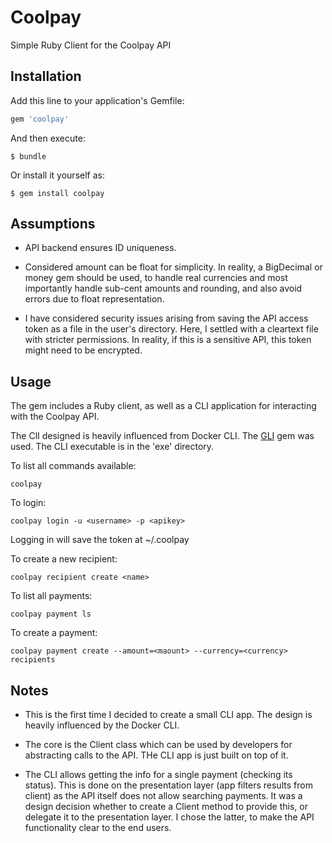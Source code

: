 # Coolpay

Simple Ruby Client for the Coolpay API

## Installation

Add this line to your application's Gemfile:

```ruby
gem 'coolpay'
```

And then execute:

    $ bundle

Or install it yourself as:

    $ gem install coolpay

## Assumptions

* API backend ensures ID uniqueness.

* Considered amount can be float for simplicity. In reality, a BigDecimal
or money gem should be used, to handle real currencies and most importantly
handle sub-cent amounts and rounding, and also avoid errors 
due to float representation.

* I have considered security issues arising from saving the API access
token as a file in the user's directory. Here, I settled with a cleartext 
file with stricter permissions. In reality, if this is a 
sensitive API, this token might need to be encrypted.

## Usage

The gem includes a Ruby client, as well as a CLI application for interacting
with the Coolpay API.

The ClI designed is heavily influenced from Docker CLI. The [GLI](https://github.com/davetron5000/gli)
gem was used. The CLI executable is in the 'exe' directory.

To list all commands available:
```
coolpay
```

To login:
```
coolpay login -u <username> -p <apikey>
```
Logging in will save the token at ~/.coolpay

To create a new recipient:
```
coolpay recipient create <name>
```

To list all payments:
```
coolpay payment ls
```

To create a payment:
```
coolpay payment create --amount=<maount> --currency=<currency> recipients
```

## Notes

* This is the first time I decided to create a small CLI app. The design
is heavily influenced by the Docker CLI.

* The core is the Client class which can be used by developers for
abstracting calls to the API. THe CLI app is just built on top of it.

* The CLI allows getting the info for a single payment (checking its status).
This is done on the presentation layer (app filters results from client) as
the API itself does not allow searching payments. It was a design decision
whether to create a Client method to provide this, or delegate it to the 
presentation layer. I chose the latter, to make the API functionality clear 
to the end users.